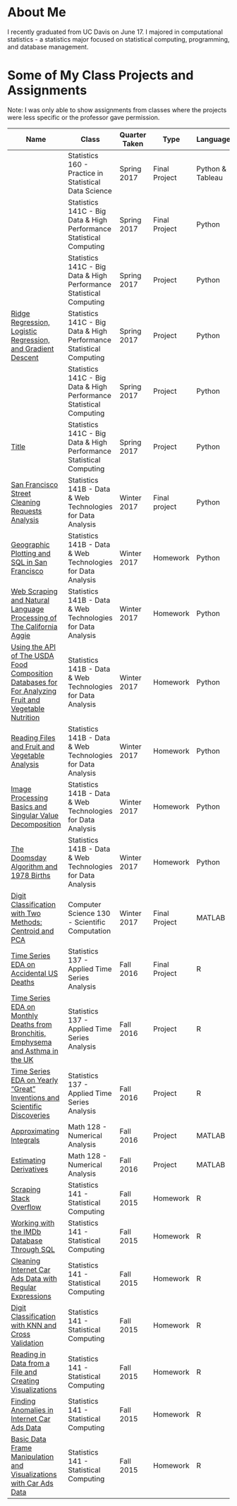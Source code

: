 # About Me 

I recently graduated from UC Davis on June 17. I majored in computational statistics - a statistics major focused on statistical 	computing, programming, and database management. 

# Some of My Class Projects and Assignments 

Note: I was only able to show assignments from classes where the projects were less specific or the professor gave permission. 

Name | Class | Quarter Taken | Type | Language
------------ | ------------- | ------------- | ------------- | ------------- 
[](link) | Statistics 160 - Practice in Statistical Data Science  | Spring 2017 | Final Project | Python & Tableau
[](link) | Statistics 141C - Big Data & High Performance Statistical Computing | Spring 2017 | Final Project | Python 
[](https://katherineolson.github.io/Report1.pdf) | Statistics 141C - Big Data & High Performance Statistical Computing | Spring 2017 | Project | Python 
[Ridge Regression, Logistic Regression, and Gradient Descent](https://katherineolson.github.io/Report3.pdf) | Statistics 141C - Big Data & High Performance Statistical Computing | Spring 2017 | Project | Python 
[](https://katherineolson.github.io/Report2.pdf) | Statistics 141C - Big Data & High Performance Statistical Computing | Spring 2017 | Project | Python 
[Title](https://katherineolson.github.io/Report1.pdf) | Statistics 141C - Big Data & High Performance Statistical Computing | Spring 2017 | Project | Python 
[San Francisco Street Cleaning Requests Analysis](https://tjgordon.github.io/141B-Project/) | Statistics 141B -  Data & Web Technologies for Data Analysis | Winter 2017 | Final project | Python 
[Geographic Plotting and SQL in San Francisco](https://katherineolson.github.io/assignment6.html)| Statistics 141B -  Data & Web Technologies for Data Analysis | Winter 2017 | Homework | Python 
[Web Scraping and Natural Language Processing of The California Aggie](https://katherineolson.github.io/assignment5.html)| Statistics 141B -  Data & Web Technologies for Data Analysis | Winter 2017 | Homework | Python
[Using the API of The USDA Food Composition Databases for For Analyzing Fruit and Vegetable Nutrition](https://katherineolson.github.io/assignment4.html)| Statistics 141B -  Data & Web Technologies for Data Analysis | Winter 2017 | Homework | Python
[Reading Files and Fruit and Vegetable Analysis](https://katherineolson.github.io/assignment3.html)| Statistics 141B -  Data & Web Technologies for Data Analysis | Winter 2017 | Homework | Python
[Image Processing Basics and Singular Value Decomposition](https://katherineolson.github.io/assignment2.html)| Statistics 141B -  Data & Web Technologies for Data Analysis | Winter 2017 | Homework | Python
[The Doomsday Algorithm and 1978 Births](https://katherineolson.github.io/assignment1.html)| Statistics 141B -  Data & Web Technologies for Data Analysis | Winter 2017 | Homework | Python
[Digit Classification with Two Methods: Centroid and PCA](https://katherineolson.github.io/FinalProject130.pdf)| Computer Science 130 -  Scientific Computation | Winter 2017 | Final Project | MATLAB
[Time Series EDA on Accidental US Deaths](https://katherineolson.github.io/FinalProject.pdf)| Statistics 137 - Applied Time Series Analysis | Fall 2016 | Final Project | R
[Time Series EDA on Monthly Deaths from Bronchitis, Emphysema and Asthma in the UK](https://katherineolson.github.io/Project2.pdf)| Statistics 137 - Applied Time Series Analysis | Fall 2016 | Project | R
[Time Series EDA on Yearly “Great” Inventions and Scientific Discoveries](https://katherineolson.github.io/Project1.pdf)| Statistics 137 - Applied Time Series Analysis | Fall 2016 | Project | R
[Approximating Integrals](https://katherineolson.github.io/Project3.pdf)| Math 128 - Numerical Analysis | Fall 2016 | Project | MATLAB
[Estimating Derivatives](https://katherineolson.github.io/projectII.pdf)| Math 128 - Numerical Analysis | Fall 2016 | Project | MATLAB
[Scraping Stack Overflow](https://katherineolson.github.io/141Assignment6.pdf) | Statistics 141 - Statistical Computing | Fall 2015 | Homework | R
[Working with the IMDb Database Through SQL](https://katherineolson.github.io/141Assignment5.pdf) | Statistics 141 - Statistical Computing | Fall 2015 | Homework | R
[Cleaning Internet Car Ads Data with Regular Expressions](https://katherineolson.github.io/141Assignment4.pdf) | Statistics 141 - Statistical Computing | Fall 2015 | Homework | R
[Digit Classification with KNN and Cross Validation](https://katherineolson.github.io/141Assignment3.pdf) | Statistics 141 - Statistical Computing | Fall 2015 | Homework | R
[Reading in Data from a File and Creating Visualizations](https://katherineolson.github.io/141Assignment2.pdf) | Statistics 141 - Statistical Computing | Fall 2015 | Homework | R
[Finding Anomalies in Internet Car Ads Data](https://katherineolson.github.io/141Assignment1II.pdf) | Statistics 141 - Statistical Computing | Fall 2015 | Homework | R
[Basic Data Frame Manipulation and Visualizations with Car Ads Data](https://katherineolson.github.io/141Assignment1I.pdf) | Statistics 141 - Statistical Computing | Fall 2015 | Homework | R
